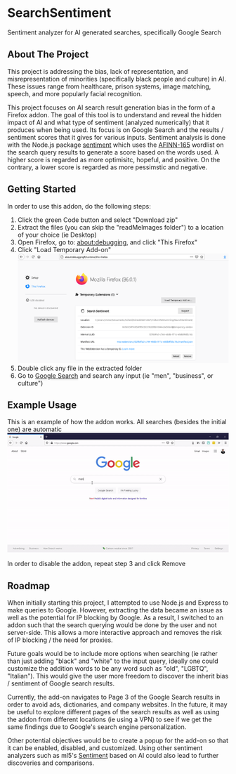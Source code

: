 # SearchSentiment
Sentiment analyzer for AI generated searches, specifically Google Search

<!-- ABOUT THE PROJECT -->
## About The Project

This project is addressing the bias, lack of representation, and misrepresentation of minorities (specifically black people and culture) in AI. These issues range from healthcare, prison systems, image matching, speech, and more popularly facial recognition. 

This project focuses on AI search result generation bias in the form of a Firefox addon. The goal of this tool is to understand and reveal the hidden impact of AI and what type of sentiment (analyzed numerically) that it produces when being used. Its focus is on Google Search and the results / sentiment scores that it gives for various inputs. Sentiment analysis is done with the Node.js package [sentiment](https://www.npmjs.com/package/sentiment) which uses the [AFINN-165](https://github.com/words/afinn-165) wordlist on the search query results to generate a score based on the words used. A higher score is regarded as more optimisitc, hopeful, and positive. On the contrary, a lower score is regarded as more pessimstic and negative. 


<!-- GETTING STARTED -->
## Getting Started

In order to use this addon, do the following steps:
1. Click the green Code button and select "Download zip" 
2. Extract the files (you can skip the "readMeImages folder") to a location of your choice (ie Desktop)
3. Open Firefox, go to: [about:debugging](about:debugging#/runtime/this-firefox), and click "This Firefox"
4. Click "Load Temporary Add-on"
![](readMeImages/installExample.png)
5. Double click any file in the extracted folder
6. Go to [Google Search](https://www.google.com/) and search any input (ie "men", "business", or culture") 

## Example Usage

This is an example of how the addon works. All searches (besides the initial one) are automatic
![](readMeImages/searchExample.gif)

In order to disable the addon, repeat step 3 and click Remove

<!-- ROADMAP -->
## Roadmap
When initially starting this project, I attempted to use Node.js and Express to make queries to Google. However, extracting the data became an issue as well as the potential for IP blocking by Google. As a result, I switched to an addon such that the search querying would be done by the user and not server-side. This allows a more interactive approach and removes the risk of IP blocking / the need for proxies. 

Future goals would be to include more options when searching (ie rather than just adding "black" and "white" to the input query, ideally one could customize the addition words to be any word such as "old", "LGBTQ", "Italian"). This would give the user more freedom to discover the inherit bias / sentiment of Google search results. 

Currently, the add-on navigates to Page 3 of the Google Search results in order to avoid ads, dictionaries, and company websites. In the future, it may be useful to explore different pages of the search results as well as using the addon from different locations (ie using a VPN) to see if we get the same findings due to Google's search engine personalization. 

Other potential objectives would be to create a popup for the add-on so that it can be enabled, disabled, and customized. Using other sentiment analyzers such as ml5's [Sentiment](https://ml5js.org/reference/api-Sentiment/) based on AI could also lead to further discoveries and comparisons. 
